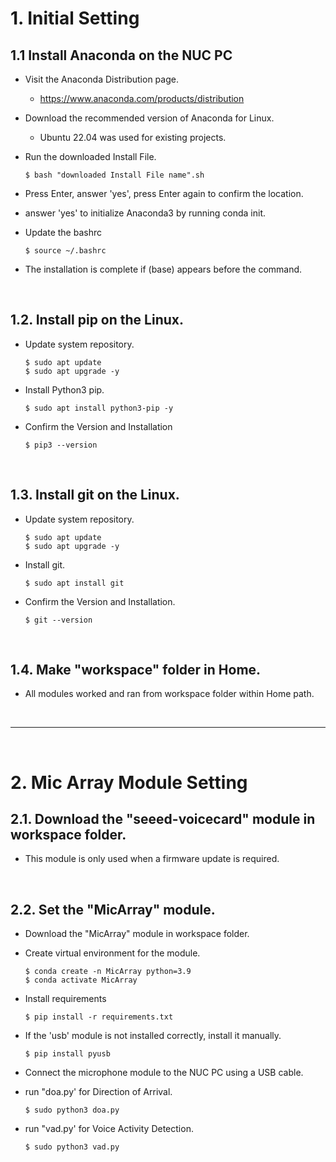 # 1. Initial Setting

## 1.1 Install Anaconda on the NUC PC

* Visit the Anaconda Distribution page.
  * https://www.anaconda.com/products/distribution


* Download the recommended version of Anaconda for Linux.
  * Ubuntu 22.04 was used for existing projects.


* Run the downloaded Install File.
  ```
  $ bash "downloaded Install File name".sh
  ```

* Press Enter, answer 'yes', press Enter again to confirm the location.

* answer 'yes' to initialize Anaconda3 by running conda init.

* Update the bashrc
  ```
  $ source ~/.bashrc
  ```

* The installation is complete if (base) appears before the command.    
</br>

## 1.2. Install pip on the Linux.

* Update system repository.
  ```
  $ sudo apt update
  $ sudo apt upgrade -y
  ```

* Install Python3 pip.
  ```
  $ sudo apt install python3-pip -y
  ```

* Confirm the Version and Installation
  ```
  $ pip3 --version
  ```
</br>

## 1.3. Install git on the Linux.

* Update system repository.
  ```
  $ sudo apt update
  $ sudo apt upgrade -y
  ```

* Install git.
  ```
  $ sudo apt install git
  ```

* Confirm the Version and Installation.
  ```
  $ git --version
  ```
</br>

## 1.4. Make "workspace" folder in Home.

* All modules worked and ran from workspace folder within Home path.
</br>

----------
</br>

# 2. Mic Array Module Setting

## 2.1. Download the "seeed-voicecard" module in workspace folder.

* This module is only used when a firmware update is required.
</br>

## 2.2. Set the "MicArray" module.

* Download the "MicArray" module in workspace folder.

* Create virtual environment for the module.
  ```
  $ conda create -n MicArray python=3.9
  $ conda activate MicArray
  ```
  
* Install requirements
  ```
  $ pip install -r requirements.txt
  ```
  
* If the 'usb' module is not installed correctly, install it manually.
  ```
  $ pip install pyusb
  ```

* Connect the microphone module to the NUC PC using a USB cable.

* run "doa.py' for Direction of Arrival.
  ```
  $ sudo python3 doa.py
  ```

* run "vad.py' for Voice Activity Detection.
  ```
  $ sudo python3 vad.py
  ```
